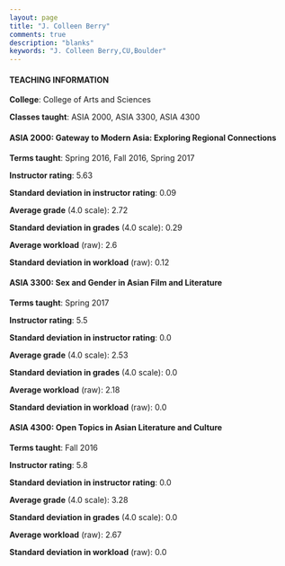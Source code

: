 ```yaml
---
layout: page
title: "J. Colleen Berry" 
comments: true
description: "blanks"
keywords: "J. Colleen Berry,CU,Boulder"
---
```

<head>
<script src="https://ajax.googleapis.com/ajax/libs/jquery/2.1.3/jquery.min.js"></script>
<script src="https://dl.dropboxusercontent.com/s/pc42nxpaw1ea4o9/highcharts.js?dl=0"></script>
<!-- <script src="../assets/js/highcharts.js"></script> -->
<style type="text/css">@font-face {
	font-family: "Bebas Neue";
	src: url(https://www.filehosting.org/file/details/544349/BebasNeue Regular.otf) format("opentype");
	}
	h1.Bebas { 
		font-family: "Bebas Neue", Verdana, Tahoma;
	}
</style>
</head>
	   
#### TEACHING INFORMATION

**College**: College of Arts and Sciences

**Classes taught**: ASIA 2000, ASIA 3300, ASIA 4300

#### ASIA 2000: Gateway to Modern Asia: Exploring Regional Connections

**Terms taught**: Spring 2016, Fall 2016, Spring 2017

**Instructor rating**: 5.63

**Standard deviation in instructor rating**: 0.09

**Average grade** (4.0 scale): 2.72

**Standard deviation in grades** (4.0 scale): 0.29

**Average workload** (raw): 2.6

**Standard deviation in workload** (raw): 0.12

#### ASIA 3300: Sex and Gender in Asian Film and Literature

**Terms taught**: Spring 2017

**Instructor rating**: 5.5

**Standard deviation in instructor rating**: 0.0

**Average grade** (4.0 scale): 2.53

**Standard deviation in grades** (4.0 scale): 0.0

**Average workload** (raw): 2.18

**Standard deviation in workload** (raw): 0.0

#### ASIA 4300: Open Topics in Asian Literature and Culture

**Terms taught**: Fall 2016

**Instructor rating**: 5.8

**Standard deviation in instructor rating**: 0.0

**Average grade** (4.0 scale): 3.28

**Standard deviation in grades** (4.0 scale): 0.0

**Average workload** (raw): 2.67

**Standard deviation in workload** (raw): 0.0

